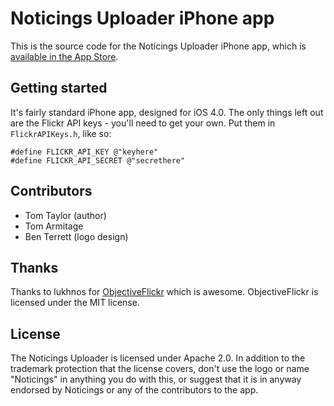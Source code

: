 Noticings Uploader iPhone app
=============================

This is the source code for the Noticings Uploader iPhone app, which is [available in the App Store][1].

[1]:http://itunes.apple.com/gb/app/noticings-uploader/id339183497?mt=8

Getting started
---------------

It's fairly standard iPhone app, designed for iOS 4.0. The only things left out are the Flickr API keys - you'll need to get your own. Put them in `FlickrAPIKeys.h`, like so:

    #define FLICKR_API_KEY @"keyhere"
    #define FLICKR_API_SECRET @"secrethere"

Contributors
------------

* Tom Taylor (author)
* Tom Armitage
* Ben Terrett (logo design)


Thanks
------

Thanks to lukhnos for [ObjectiveFlickr][2] which is awesome. ObjectiveFlickr is licensed under the MIT license.

[2]: http://github.com/lukhnos/objectiveflickr

License
-------

The Noticings Uploader is licensed under Apache 2.0. In addition to the trademark protection that the license covers, don't use the logo or name "Noticings" in anything you do with this, or suggest that it is in anyway endorsed by Noticings or any of the contributors to the app.